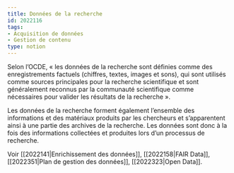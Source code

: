 ```yaml
---
title: Données de la recherche
id: 2022116
tags:
- Acquisition de données
- Gestion de contenu
type: notion
---
```


Selon l’OCDE, « les données de la recherche sont définies comme des enregistrements factuels (chiffres, textes, images et sons), qui sont utilisés comme sources principales pour la recherche scientifique et sont généralement reconnus par la communauté scientifique comme nécessaires pour valider les résultats de la recherche ».

Les données de la recherche forment également l’ensemble des informations et des matériaux produits par les chercheurs et s’apparentent ainsi à une partie des archives de la recherche. Les données sont donc à la fois des informations collectées et produites lors d’un processus de recherche.

Voir [[2022141|Enrichissement des données]], [[2022158|FAIR Data]], [[2022351|Plan de gestion des données]], [[2022323|Open Data]].

